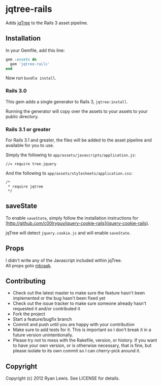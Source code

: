 # jqtree-rails

Adds [jqTree](https://github.com/mbraak/jqTree) to the Rails 3 asset pipeline.

## Installation

In your Gemfile, add this line:

```ruby
gem :assets do
  gem 'jqtree-rails'
end
```

Now run `bundle install`.

### Rails 3.0

This gem adds a single generator to Rails 3, `jqtree:install`.

Running the generator will copy over the assets to your assets to your public directory.

### Rails 3.1 or greater

For Rails 3.1 and greater, the files will be added to the asset pipeline and available for you to use.

Simply the following to `app/assets/javascripts/application.js`:

    //= require tree.jquery

And the following to `app/assets/stylesheets/application.css`:

    /*
     * require jqtree
     */

## saveState

To enable `saveState`, simply follow the installation instructions for [http://github.com/c00lryguy/jquery-cookie-rails](jquery-cookie-rails).

jqTree will detect `jquery.cookie.js` and will enable `saveState`.

## Props

I didn't write any of the Javascript included within jqTree.  
All props goto [mbraak](https://github.com/mbraak).

## Contributing

* Check out the latest master to make sure the feature hasn't been implemented or the bug hasn't been fixed yet
* Check out the issue tracker to make sure someone already hasn't requested it and/or contributed it
* Fork the project
* Start a feature/bugfix branch
* Commit and push until you are happy with your contribution
* Make sure to add tests for it. This is important so I don't break it in a future version unintentionally.
* Please try not to mess with the Rakefile, version, or history. If you want to have your own version, or is otherwise necessary, that is fine, but please isolate to its own commit so I can cherry-pick around it.

## Copyright

Copyright (c) 2012 Ryan Lewis. See LICENSE for details.